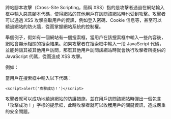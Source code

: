 

跨站腳本攻擊（Cross-Site Scripting，簡稱 XSS）指的是攻擊者通過在網站輸入框中輸入惡意腳本代碼，使得網站的其他用戶在訪問該網站時也受到攻擊。攻擊者可以通過 XSS 攻擊盜取用戶的資訊，例如登入密碼、Cookie 信息等，甚至可以繞過網站的防火牆，從而掌握網站系統的控制權。

舉個例子，假如有一個網站有一個搜索框，當用戶在該搜索框中輸入一些內容後，網站會顯示相關的搜索結果。如果攻擊者在搜索框中輸入一段 JavaScript 代碼，並能夠讓其被其他用戶訪問，那麼其他用戶訪問該網站時就會執行攻擊者所提供的 JavaScript 代碼，從而造成 XSS 攻擊。

例如：

當用戶在搜索框中輸入以下代碼：

```
<script>alert('攻擊成功！')</script>
```

攻擊者就可以成功地繞過網站的防護措施，並在用戶訪問該網站時彈出一個包含「攻擊成功！」字樣的提示框，此時攻擊者就可以收穫用戶的關鍵資訊，造成嚴重的安全問題。